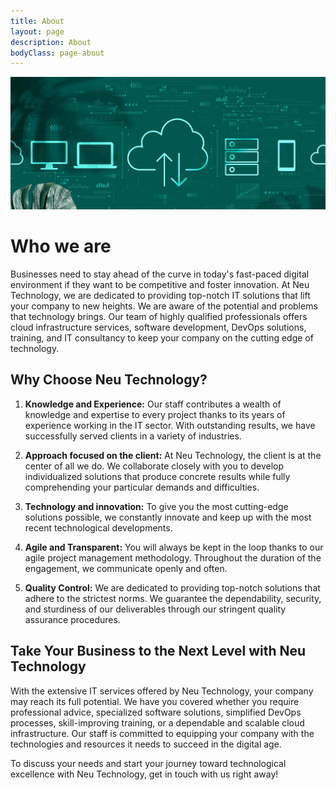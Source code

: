 ```yaml
---
title: About
layout: page
description: About
bodyClass: page-about
---
```



![Accounting Services](/images/aboutneu.jpg)

# Who we are

Businesses need to stay ahead of the curve in today's fast-paced digital environment if they want to be competitive and foster innovation. At Neu Technology, we are dedicated to providing top-notch IT solutions that lift your company to new heights. We are aware of the potential and problems that technology brings. Our team of highly qualified professionals offers cloud infrastructure services, software development, DevOps solutions, training, and IT consultancy to keep your company on the cutting edge of technology.

## Why Choose Neu Technology?

1. **Knowledge and Experience:** Our staff contributes a wealth of knowledge and expertise to every project thanks to its years of experience working in the IT sector. With outstanding results, we have successfully served clients in a variety of industries.
2. **Approach focused on the client:** At Neu Technology, the client is at the center of all we do. We collaborate closely with you to develop individualized solutions that produce concrete results while fully comprehending your particular demands and difficulties.

3. **Technology and innovation:** To give you the most cutting-edge solutions possible, we constantly innovate and keep up with the most recent technological developments.

4. **Agile and Transparent:** You will always be kept in the loop thanks to our agile project management methodology. Throughout the duration of the engagement, we communicate openly and often.

5. **Quality Control:** We are dedicated to providing top-notch solutions that adhere to the strictest norms. We guarantee the dependability, security, and sturdiness of our deliverables through our stringent quality assurance procedures.


## Take Your Business to the Next Level with Neu Technology

With the extensive IT services offered by Neu Technology, your company may reach its full potential. We have you covered whether you require professional advice, specialized software solutions, simplified DevOps processes, skill-improving training, or a dependable and scalable cloud infrastructure. Our staff is committed to equipping your company with the technologies and resources it needs to succeed in the digital age.

To discuss your needs and start your journey toward technological excellence with Neu Technology, get in touch with us right away!
